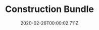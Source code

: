 ---
templateKey: blog-post
featuredpost: false
date: 2020-02-26T00:00:02.711Z
featuredimage: /img/Construction_Bundle.png
title: Construction Bundle
description: Craft Room
reward: Charcoal Kiln (1)
tags:
  - Wood (99)
  - Wood (99)
  - Stone (99)
  - Hardwood (10)
  - Charcoal Kiln (1)
---